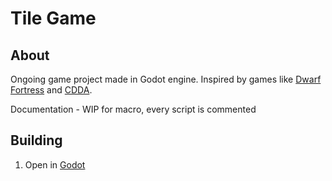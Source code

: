 Tile Game
=========

About
-----
Ongoing game project made in Godot engine. Inspired by games like [Dwarf Fortress](http://www.bay12games.com/dwarves/) and [CDDA](https://cataclysmdda.org/). 

Documentation - WIP for macro, every script is commented

Building
--------
1) Open in [Godot](https://godotengine.org/)
